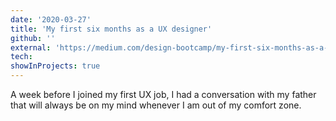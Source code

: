 ```yaml
---
date: '2020-03-27'
title: 'My first six months as a UX designer'
github: ''
external: 'https://medium.com/design-bootcamp/my-first-six-months-as-a-ux-designer-1a8a7d413d43'
tech:
showInProjects: true
---
```


A week before I joined my first UX job, I had a conversation with my father that will always be on my mind whenever I am out of my comfort zone.